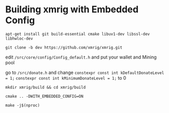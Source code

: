  # Building xmrig with Embedded Config

```
apt-get install git build-essential cmake libuv1-dev libssl-dev libhwloc-dev
```
```
git clone -b dev https://github.com/xmrig/xmrig.git
```
edit `/src/core/config/Config_default.h` and put your wallet and Mining pool

go to `/src/donate.h` and change `constexpr const int kDefaultDonateLevel = 1;`
`constexpr const int kMinimumDonateLevel = 1;` to 0

```
mkdir xmrig/build && cd xmrig/build
```
```
cmake .. -DWITH_EMBEDDED_CONFIG=ON
```
```
make -j$(nproc)
```

